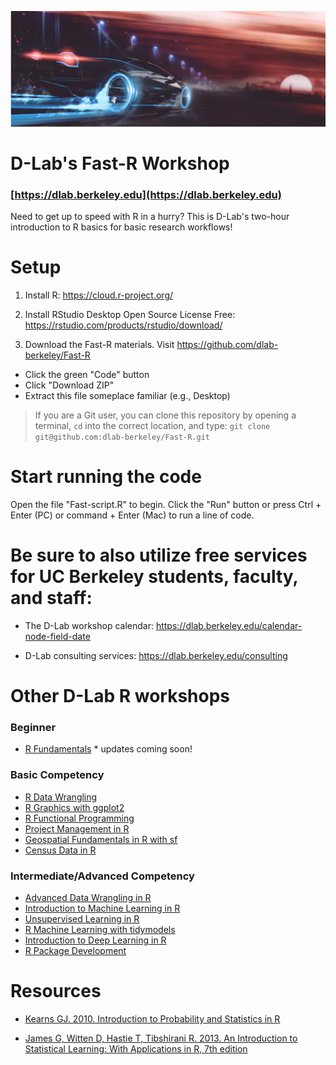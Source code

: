 ![](image.png)

# D-Lab's Fast-R Workshop

### [https://dlab.berkeley.edu](https://dlab.berkeley.edu)

Need to get up to speed with R in a hurry? This is D-Lab's two-hour introduction to R basics for basic research workflows! 

# Setup
1. Install R: https://cloud.r-project.org/

2. Install RStudio Desktop Open Source License Free: https://rstudio.com/products/rstudio/download/

3. Download the Fast-R materials. Visit https://github.com/dlab-berkeley/Fast-R
  - Click the green "Code" button
  - Click "Download ZIP"
  - Extract this file someplace familiar (e.g., Desktop)
  
> If you are a Git user, you can clone this repository by opening a terminal, `cd` into the correct location, and type: `git clone git@github.com:dlab-berkeley/Fast-R.git`

# Start running the code
Open the file "Fast-script.R" to begin. Click the "Run" button or press Ctrl + Enter (PC) or command + Enter (Mac) to run a line of code. 

# Be sure to also utilize free services for UC Berkeley students, faculty, and staff: 
* The D-Lab workshop calendar: https://dlab.berkeley.edu/calendar-node-field-date

* D-Lab consulting services: https://dlab.berkeley.edu/consulting

# Other D-Lab R workshops

### Beginner
* [R Fundamentals](https://github.com/dlab-berkeley/R-Fundamentals) * updates coming soon!
  
### Basic Competency
* [R Data Wrangling](https://github.com/dlab-berkeley/R-wrang)
* [R Graphics with ggplot2](https://github.com/dlab-berkeley/R-graphics)
* [R Functional Programming](https://github.com/dlab-berkeley/R-functional-programming)
* [Project Management in R](https://github.com/dlab-berkeley/efficient-reproducible-project-management-in-R)
* [Geospatial Fundamentals in R with sf](https://github.com/dlab-berkeley/Geospatial-Fundamentals-in-R-with-sf)
* [Census Data in R](https://github.com/dlab-berkeley/Census-Data-in-R)

### Intermediate/Advanced Competency
* [Advanced Data Wrangling in R](https://github.com/dlab-berkeley/advanced-data-wrangling-in-R)
* [Introduction to Machine Learning in R](https://github.com/dlab-berkeley/Machine-Learning-in-R)
* [Unsupervised Learning in R](https://github.com/dlab-berkeley/Unsupervised-Learning-in-R)
* [R Machine Learning with tidymodels](https://github.com/dlab-berkeley/Machine-Learning-with-tidymodels)
* [Introduction to Deep Learning in R](https://github.com/dlab-berkeley/Deep-Learning-in-R)
* [R Package Development](https://github.com/dlab-berkeley/R-package-development)

# Resources
* [Kearns GJ. 2010. Introduction to Probability and Statistics in R](http://www.atmos.albany.edu/facstaff/timm/ATM315spring14/R/IPSUR.pdf)

* [James G, Witten D, Hastie T, Tibshirani R. 2013. An Introduction to Statistical Learning: With Applications in R, 7th edition](http://faculty.marshall.usc.edu/gareth-james/ISL/)

